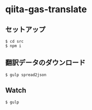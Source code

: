 # qiita-gas-translate

## セットアップ

```shell
$ cd src
$ npm i
```

## 翻訳データのダウンロード

```shell
$ gulp spread2json
```

## Watch

```shell
$ gulp
```